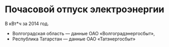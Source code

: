 # Почасовой отпуск электроэнергии

В кВт*ч за 2014 год.

* Волгоградская область — данные ОАО «Волгоградэнергосбыт»,
* Республика Татарстан — данные ОАО «Татэнергосбыт»